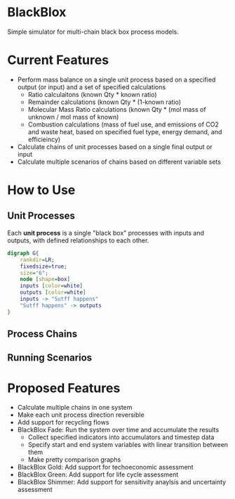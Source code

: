# BlackBlox
Simple simulator for multi-chain black box process models.

# Current Features
* Perform mass balance on a single unit process based on a specified output (or input) and a set of specified calculations
  - Ratio calculaitons (known Qty * known ratio)
  - Remainder calculations (known Qty * (1-known ratio)
  - Molecular Mass Ratio calculations (known Qty * (mol mass of unknown / mol mass of known)
  - Combustion calculations (mass of fuel use, and emissions of CO2 and waste heat, based on specified fuel type, energy demand, and efficieincy)
 * Calculate chains of unit processes based on a single final output or input
 * Calculate multiple scenarios of chains based on different variable sets 

 # How to Use

 ## Unit Processes

Each **unit process** is a single "black box" processes with inputs and outputs, with defined relationships to each other.

```dot
digraph G{
    rankdir=LR;
    fixedsize=true;
    size="6";
    node [shape=box]
    inputs [color=white]
    outputs [color=white]
    inputs -> "Sutff happens"
    "Sutff happens" -> outputs
}


```


 ## Process Chains

 ## Running Scenarios

# Proposed Features
* Calculate multiple chains in one system
* Make each unit process direction reversible
* Add support for recycling flows
* BlackBlox Fade: Run the system over time and accumulate the results
  - Collect specified indicators into accumulators and timestep data
  - Specify start and end system variables with linear transition between them
  - Make pretty comparison graphs
* BlackBlox Gold: Add support for techoeconomic assessment
* BlackBlox Green: Add support for life cycle assessment
* BlackBlox Shimmer: Add support for sensitivity anaylsis and uncertainty assessment
